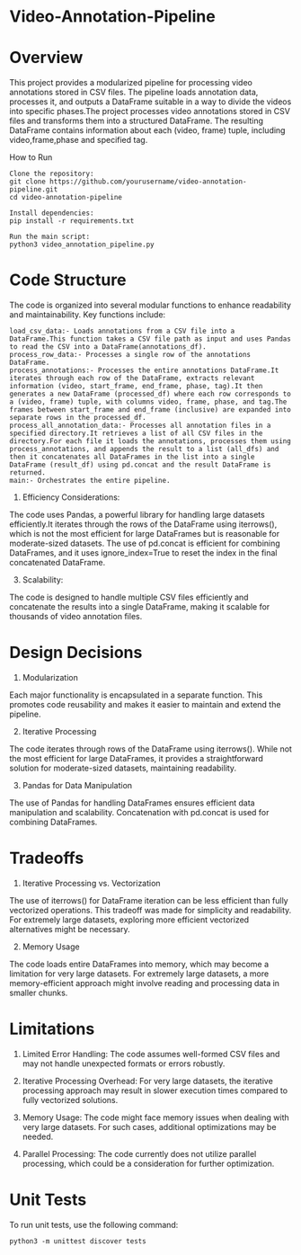 # Video-Annotation-Pipeline


# Overview

This project provides a modularized pipeline for processing video annotations stored in CSV files. The pipeline loads annotation data, processes it, and outputs a DataFrame suitable in a way to divide the videos into specific phases.The project processes video annotations stored in CSV files and transforms them into a structured DataFrame. The resulting DataFrame contains information about each (video, frame) tuple, including video,frame,phase and specified tag.

How to Run

    Clone the repository:
    git clone https://github.com/yourusername/video-annotation-pipeline.git
    cd video-annotation-pipeline

    Install dependencies:
    pip install -r requirements.txt

    Run the main script:
    python3 video_annotation_pipeline.py

# Code Structure

The code is organized into several modular functions to enhance readability and maintainability. Key functions include:

    load_csv_data:- Loads annotations from a CSV file into a DataFrame.This function takes a CSV file path as input and uses Pandas to read the CSV into a DataFrame(annotations_df).
    process_row_data:- Processes a single row of the annotations DataFrame.
    process_annotations:- Processes the entire annotations DataFrame.It iterates through each row of the DataFrame, extracts relevant information (video, start_frame, end_frame, phase, tag).It then generates a new DataFrame (processed_df) where each row corresponds to a (video, frame) tuple, with columns video, frame, phase, and tag.The frames between start_frame and end_frame (inclusive) are expanded into separate rows in the processed_df.
    process_all_annotation_data:- Processes all annotation files in a specified directory.It retrieves a list of all CSV files in the directory.For each file it loads the annotations, processes them using process_annotations, and appends the result to a list (all_dfs) and then it concatenates all DataFrames in the list into a single DataFrame (result_df) using pd.concat and the result DataFrame is returned.
    main:- Orchestrates the entire pipeline.


1. Efficiency Considerations:
   
The code uses Pandas, a powerful library for handling large datasets efficiently.It iterates through the rows of the DataFrame using iterrows(), which is not the most efficient for large DataFrames but is reasonable for moderate-sized datasets. The use of pd.concat is efficient for combining DataFrames, and it uses ignore_index=True to reset the index in the final concatenated DataFrame.

3. Scalability:
   
The code is designed to handle multiple CSV files efficiently and concatenate the results into a single DataFrame, making it scalable for thousands of video annotation files.


# Design Decisions

1. Modularization

Each major functionality is encapsulated in a separate function. This promotes code reusability and makes it easier to maintain and extend the pipeline.

2. Iterative Processing

The code iterates through rows of the DataFrame using iterrows(). While not the most efficient for large DataFrames, it provides a straightforward solution for moderate-sized datasets, maintaining readability.

3. Pandas for Data Manipulation

The use of Pandas for handling DataFrames ensures efficient data manipulation and scalability. Concatenation with pd.concat is used for combining DataFrames.

# Tradeoffs

1. Iterative Processing vs. Vectorization

The use of iterrows() for DataFrame iteration can be less efficient than fully vectorized operations. This tradeoff was made for simplicity and readability. For extremely large datasets, exploring more efficient vectorized alternatives might be necessary.

2. Memory Usage

The code loads entire DataFrames into memory, which may become a limitation for very large datasets. For extremely large datasets, a more memory-efficient approach might involve reading and processing data in smaller chunks.

# Limitations

1. Limited Error Handling: The code assumes well-formed CSV files and may not handle unexpected formats or errors robustly.

2. Iterative Processing Overhead: For very large datasets, the iterative processing approach may result in slower execution times compared to fully vectorized solutions.

3. Memory Usage: The code might face memory issues when dealing with very large datasets. For such cases, additional optimizations may be needed.

4. Parallel Processing: The code currently does not utilize parallel processing, which could be a consideration for further optimization.

# Unit Tests

To run unit tests, use the following command:

    python3 -m unittest discover tests
